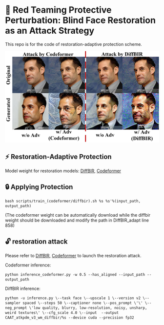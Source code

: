 # :book: Red Teaming Protective Perturbation: Blind Face Restoration as an Attack Strategy

This repo is for the code of restoration-adaptive protection scheme.

<div style="text-align: center;">
    <img src="./assets/adaperform.jpg" alt="Page 1 of PDF" width="800" />
</div>

## :zap: Restoration-Adaptive Protection

Model weight for restoration models: [DiffBIR](https://huggingface.co/lxq007/DiffBIR/resolve/main/face_swinir_v1.ckpt), [Codeformer](https://github.com/sczhou/CodeFormer/releases/download/v0.1.0/codeformer.pth)


## :lock: Applying Protection 

```
bash scripts/train_(codeformer/diffbir).sh %s %s'%(input_path, output_path)
```
(The codeformer weight can be automatically download while the diffbir weight should be downloaded and modify the path in DiffBIR_adapt line 858)

## :unlock: restoration attack

Please refer to [DiffBIR](https://github.com/XPixelGroup/DiffBIR), [Codeformer](https://github.com/sczhou/CodeFormer) to launch the restoration attack.

Codeformer inference:
```
python inference_codeformer.py -w 0.5 --has_aligned --input_path --output_path
```
DiffBIR inference:
```
python -u inference.py \--task face \--upscale 1 \--version v2 \--sampler spaced \--steps 50 \--captioner none \--pos_prompt \'\' \--neg_prompt \'low quality, blurry, low-resolution, noisy, unsharp, weird textures\' \--cfg_scale 4.0 \--input  --output CAAT_atkpdm_v3_wm_diffbir/%s --device cuda --precision fp32
```




